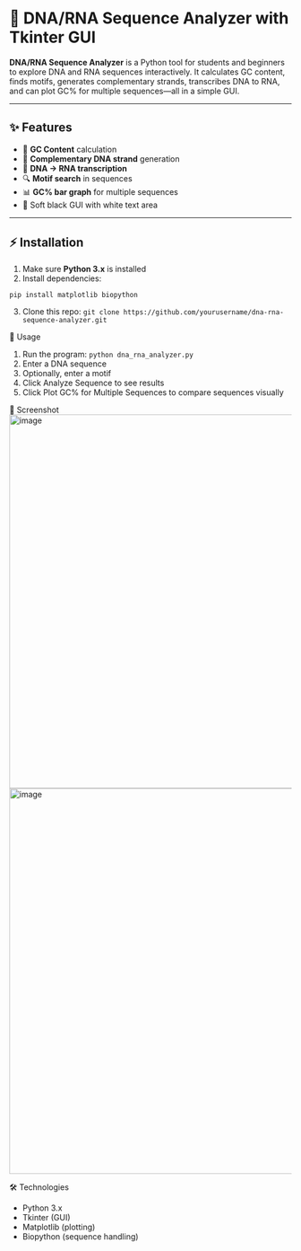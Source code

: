# 🧬 DNA/RNA Sequence Analyzer with Tkinter GUI

**DNA/RNA Sequence Analyzer** is a Python tool for students and beginners to explore DNA and RNA sequences interactively. It calculates GC content, finds motifs, generates complementary strands, transcribes DNA to RNA, and can plot GC% for multiple sequences—all in a simple GUI.  

---

## ✨ Features

- 🧪 **GC Content** calculation  
- 🧬 **Complementary DNA strand** generation  
- 🧫 **DNA → RNA transcription**  
- 🔍 **Motif search** in sequences  
- 📊 **GC% bar graph** for multiple sequences  
- 🎨 Soft black GUI with white text area  

---

## ⚡ Installation

1. Make sure **Python 3.x** is installed  
2. Install dependencies:  

```
pip install matplotlib biopython 
```
3. Clone this repo:
```git clone https://github.com/yourusername/dna-rna-sequence-analyzer.git```

🚀 Usage
1. Run the program:
```python dna_rna_analyzer.py```
2. Enter a DNA sequence
3. Optionally, enter a motif
4. Click Analyze Sequence to see results
5. Click Plot GC% for Multiple Sequences to compare sequences visually

📸 Screenshot
<img width="647" height="666" alt="image" src="https://github.com/user-attachments/assets/dc75734c-5250-4c9c-acc7-71c46912d889" />
<img width="785" height="687" alt="image" src="https://github.com/user-attachments/assets/d0733ca2-5f87-42e5-8759-ebd448e0bbb5" />


🛠 Technologies
- Python 3.x
- Tkinter (GUI)
- Matplotlib (plotting)
- Biopython (sequence handling)

